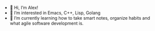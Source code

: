 - 👋 Hi, I’m Alex!
- 👀 I’m interested in Emacs, C++, Lisp, Golang
- 🌱 I’m currently learning how to take smart notes, organize habits and what agile software development is.

<!---
kaptoxa/kaptoxa is a ✨ special ✨ repository because its `README.md` (this file) appears on your GitHub profile.
You can click the Preview link to take a look at your changes.
--->
